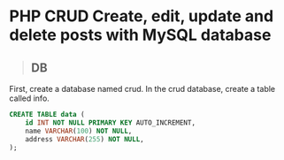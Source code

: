 # PHP CRUD Create, edit, update and delete posts with MySQL database

> ## DB
First, create a database named crud. In the crud database, create a table called info.
```sql
CREATE TABLE data (
    id INT NOT NULL PRIMARY KEY AUTO_INCREMENT,
    name VARCHAR(100) NOT NULL,
    address VARCHAR(255) NOT NULL,
);
```
